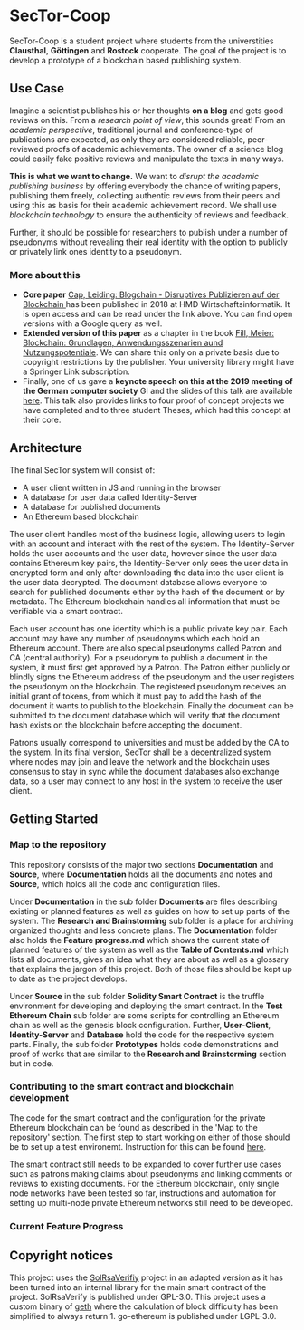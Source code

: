 # SecTor-Coop

SecTor-Coop is a student project where students from the universtities **Clausthal**, **Göttingen** and **Rostock** cooperate.
The goal of the project is to develop a prototype of a blockchain based publishing system.

## Use Case
Imagine a scientist publishes his or her thoughts **on a blog** and gets good reviews on this. From a _research point of view_, this sounds great! From an _academic perspective_, traditional journal and conference-type of publications are expected, as only they are considered reliable, peer-reviewed proofs of academic achievements. The owner of a science blog could easily fake positive reviews and manipulate the texts in many ways.

**This is what we want to change.** We want to _disrupt the academic publishing business_ by offering everybody the chance of writing papers, publishing them freely, collecting authentic reviews from their peers and using this as basis for their academic achievement record. We shall use _blockchain technology_ to ensure the authenticity of reviews and feedback. 

Further, it should be possible for researchers to publish under a number of pseudonyms without revealing their real identity with the option to publicly or privately link ones identity to a pseudonym.

### More about this
* **Core paper** [Cap, Leiding: Blogchain - Disruptives Publizieren auf der Blockchain ](https://link.springer.com/article/10.1365/s40702-018-00470-w) has been published in 2018 at HMD Wirtschaftsinformatik. It is open access and can be read under the link above. You can find open versions with a Google query as well. 
* **Extended version of this paper** as a chapter in the book [Fill, Meier: Blockchain: Grundlagen, Anwendungsszenarien aund Nutzungspotentiale](https://link.springer.com/book/10.1007/978-3-658-28006-2). We can share this only on a private basis due to copyright restrictions by the publisher. Your university library might have a Springer Link subscription.
* Finally, one of us gave a **keynote speech on this at the 2019 meeting of the German computer society** GI and the slides of this talk are available [here](https://github.com/clecap/blockchain-masterclass/blob/master/vortrag-v03.pdf). This talk also provides links to four proof of concept projects we have completed and to three student Theses, which had this concept at their core.

## Architecture
The final SecTor system will consist of:
- A user client written in JS and running in the browser
- A database for user data called Identity-Server
- A database for published documents
- An Ethereum based blockchain

The user client handles most of the business logic, allowing users to login with an account and interact with the rest of the system.
The Identity-Server holds the user accounts and the user data, however since the user data contains Ethereum key pairs, the Identity-Server only sees the user data in encrypted form and only after downloading the data into the user client is the user data decrypted.
The document database allows everyone to search for published documents either by the hash of the document or by metadata.
The Ethereum blockchain handles all information that must be verifiable via a smart contract.

Each user account has one identity which is a public private key pair. Each account may have any number of pseudonyms which each hold an Ethereum account. There are also special pseudonyms called Patron and CA (central authority). For a pseudonym to publish a document in the system, it must first get approved by a Patron. The Patron either publicly or blindly signs the Ethereum address of the pseudonym and the user registers the pseudonym on the blockchain. The registered pseudonym receives an initial grant of tokens, from which it must pay to add the hash of the document it wants to publish to the blockchain. Finally the document can be submitted to the document database which will verify that the document hash exists on the blockchain before accepting the document.

Patrons usually correspond to universities and must be added by the CA to the system.
In its final version, SecTor shall be a decentralized system where nodes may join and leave the network and the blockchain uses consensus to stay in sync while the document databases also exchange data, so a user may connect to any host in the system to receive the user client.

## Getting Started
### Map to the repository
This repository consists of the major two sections **Documentation** and **Source**, where **Documentation** holds all the documents and notes and **Source**, which holds all the code and configuration files.

Under **Documentation** in the sub folder **Documents** are files describing existing or planned features as well as guides on how to set up parts of the system.
The **Research and Brainstorming** sub folder is a place for archiving organized thoughts and less concrete plans.
The **Documentation** folder also holds the **Feature progress.md** which shows the current state of planned features of the system as well as the **Table of Contents.md** which lists all documents, gives an idea what they are about as well as a glossary that explains the jargon of this project.
Both of those files should be kept up to date as the project develops.

Under **Source** in the sub folder **Solidity Smart Contract** is the truffle environment for developing and deploying the smart contract. In the **Test Ethereum Chain** sub folder are some scripts for controlling an Ethereum chain as well as the genesis block configuration. Further, **User-Client**, **Identity-Server** and **Database** hold the code for the respective system parts.
Finally, the sub folder **Prototypes** holds code demonstrations and proof of works that are similar to the **Research and Brainstorming** section but in code.

### Contributing to the smart contract and blockchain development
The code for the smart contract and the configuration for the private Ethereum blockchain can be found as described in the 'Map to the repository' section.
The first step to start working on either of those should be to set up a test environemt. Instruction for this can be found [here](https://github.com/clecap/sector-coop/blob/main/Documentation/Documents/Test%20Chain%20Setup%20Guide.md).

The smart contract still needs to be expanded to cover further use cases such as patrons making claims about pseudonyms and linking comments or reviews to existing documents. 
For the Ethereum blockchain, only single node networks have been tested so far, instructions and automation for setting up multi-node private Ethereum networks still need to be developed.

### Current Feature Progress


## Copyright notices
This project uses the [SolRsaVerifiy](https://github.com/adria0/SolRsaVerify) project in an adapted version as it has been turned into an internal library for the main smart contract of the project. SolRsaVerify is published under GPL-3.0.
This project uses a custom binary of [geth](https://github.com/ethereum/go-ethereum) where the calculation of block difficulty has been simplified to always return 1. go-ethereum is published under LGPL-3.0.
